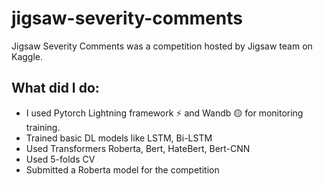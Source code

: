 # jigsaw-severity-comments

Jigsaw Severity Comments was a competition hosted by Jigsaw team on Kaggle. 

## What did I do:
- I used Pytorch Lightning framework ⚡ and Wandb 🟡 for monitoring training.
- Trained basic DL models like LSTM, Bi-LSTM 
- Used Transformers Roberta, Bert, HateBert, Bert-CNN
- Used 5-folds CV
- Submitted a Roberta model for the competition 
